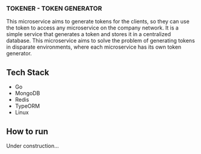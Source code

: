 ### TOKENER - TOKEN GENERATOR

This microservice aims to generate tokens for the clients, so they can use the token to access any microservice on the company network. It is a simple service that generates a token and stores it in a centralized database. This microservice aims to solve the problem of generating tokens in disparate environments, where each microservice has its own token generator. 

## Tech Stack

- Go
- MongoDB
- Redis
- TypeORM
- Linux

## How to run

Under construction...

